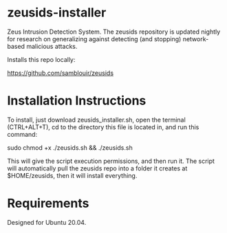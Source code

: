 # zeusids-installer

Zeus Intrusion Detection System. The zeusids repository is updated nightly for research on generalizing against detecting (and stopping) network-based malicious attacks.

Installs this repo locally:

https://github.com/samblouir/zeusids


# Installation Instructions

To install, just download zeusids_installer.sh, open the terminal (CTRL+ALT+T),
cd to the directory this file is located in, and run this command:

sudo chmod +x ./zeusids.sh && ./zeusids.sh

This will give the script execution permissions, and then run it. The script will automatically pull the zeusids repo into a folder it creates at $HOME/zeusids, then it will install everything.


# Requirements
Designed for Ubuntu 20.04. 
